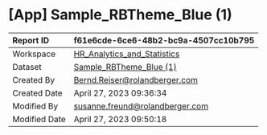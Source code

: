



# [App] Sample_RBTheme_Blue (1)

|Report ID|f61e6cde-6ce6-48b2-bc9a-4507cc10b795|
| :--- | :--- |
|Workspace|[HR_Analytics_and_Statistics](../Workspaces/HR_Analytics_and_Statistics.md)|
|Dataset|[Sample_RBTheme_Blue (1)](../Datasets/Sample_RBTheme_Blue-(1).md)|
|Created By|Bernd.Reiser@rolandberger.com|
|Created Date|April 27, 2023 09:36:34|
|Modified By|susanne.freund@rolandberger.com|
|Modified Date|April 27, 2023 09:50:18|
